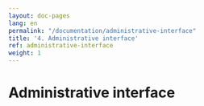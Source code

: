 ```yaml
---
layout: doc-pages
lang: en
permalink: "/documentation/administrative-interface"
title: '4. Administrative interface'
ref: administrative-interface
weight: 1
---
```


# Administrative interface
